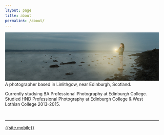 ```yaml
---
layout: page
title: about
permalink: /about/
---
```

<img src="/images/about-banner.jpg">

<br/>
A photographer based in Linlithgow, near Edinburgh, Scotland.

Currently studying BA Professional Photography at Edinburgh College. 
Studied HND Professional Photography at Edinburgh College & West Lothian College 2013-2015.

<br/>
<hr/>

<span class="contacticon center">
    <a href="mailto:{{site.email}}"><i class="fa fa-envelope-square"></i></a>
	<a href="{{site.website}}" target="_blank"><i class="fa fa-external-link-square"></i></a>
</span>

<div class="center">
	<i class="fa fa-phone"></i> <a href="tel:{{site.mobile}}">{{site.mobile}}</a>
</div>
